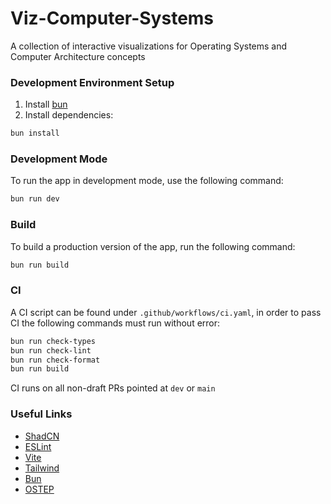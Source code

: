 # Viz-Computer-Systems

A collection of interactive visualizations for Operating Systems and Computer Architecture concepts

### Development Environment Setup

1. Install [bun](https://bun.sh/docs/installation)
2. Install dependencies:

```sh
bun install
```

### Development Mode

To run the app in development mode, use the following command:

```sh
bun run dev
```

### Build

To build a production version of the app, run the following command:

```sh
bun run build
```

### CI

A CI script can be found under `.github/workflows/ci.yaml`, in order to pass CI the following commands must run without error:

```sh
bun run check-types
bun run check-lint
bun run check-format
bun run build
```

CI runs on all non-draft PRs pointed at `dev` or `main`

### Useful Links

- [ShadCN](https://ui.shadcn.com/docs)
- [ESLint](https://eslint.org/docs/latest/)
- [Vite](https://vite.dev/guide/)
- [Tailwind](https://tailwindcss.com/docs/installation/using-vite)
- [Bun](https://bun.sh/docs)
- [OSTEP](https://pages.cs.wisc.edu/~remzi/OSTEP/)
